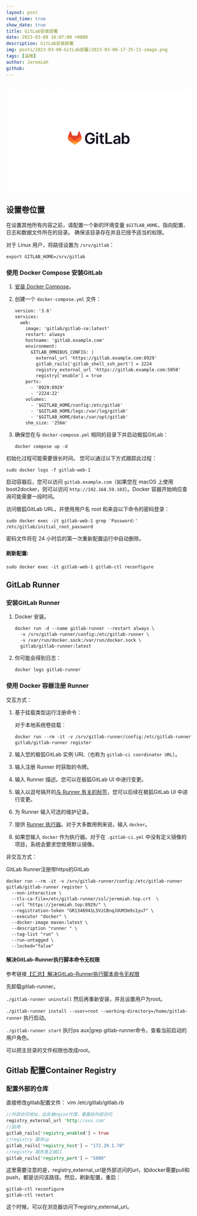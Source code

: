 ```yaml
---
layout: post
read_time: true
show_date: true
title: GitLab安装部署
date: 2023-03-08 16:07:00 +0800
description: GitLab安装部署
img: posts/2023-03-08-GitLab部署/2023-03-08-17-25-11-image.png
tags: [运维]
author: Jeremiah
github: 
---
```


## ![](../assets/img/posts/2023-03-08-GitLab部署/2023-03-08-17-25-11-image.png)

## 设置卷位置

在设置其他所有内容之前，请配置一个新的环境变量 `$GITLAB_HOME`，指向配置、日志和数据文件所在的目录。 确保该目录存在并且已授予适当的权限。

对于 Linux 用户，将路径设置为 `/srv/gitlab`：

```
export GITLAB_HOME=/srv/gitlab
```

### 使用 Docker Compose 安装GitLab

1. [安装 Docker Compose](https://docs.docker.com/compose/install/)。

2. 创建一个 `docker-compose.yml` 文件：
   
   ```
   version: '3.6'
   services:
     web:
       image: 'gitlab/gitlab-ce:latest'
       restart: always
       hostname: 'gitlab.example.com'
       environment:
         GITLAB_OMNIBUS_CONFIG: |
           external_url 'https://gitlab.example.com:8929'
           gitlab_rails['gitlab_shell_ssh_port'] = 2224
           registry_external_url 'https://gitlab.example.com:5050'
           registry['enable'] = true
       ports:
         - '8929:8929'
         - '2224:22'
       volumes:
         - '$GITLAB_HOME/config:/etc/gitlab'
         - '$GITLAB_HOME/logs:/var/log/gitlab'
         - '$GITLAB_HOME/data:/var/opt/gitlab'
       shm_size: '256m'
   ```

3. 确保您在与 `docker-compose.yml` 相同的目录下并启动极狐GitLab：
   
   ```
   docker compose up -d
   ```

初始化过程可能需要很长时间。 您可以通过以下方式跟踪此过程：

```
sudo docker logs -f gitlab-web-1
```

启动容器后，您可以访问 `gitlab.example.com`（如果您在 macOS 上使用 boot2docker，则可以访问 `http://192.168.59.103`）。Docker 容器开始响应查询可能需要一段时间。

访问极狐GitLab URL，并使用用户名 root 和来自以下命令的密码登录：

```
sudo docker exec -it gitlab-web-1 grep 'Password:' /etc/gitlab/initial_root_password
```

密码文件将在 24 小时后的第一次重新配置运行中自动删除。

#### 刷新配置:

```
sudo docker exec -it gitlab-web-1 gitlab-ctl reconfigure
```

## GitLab Runner

### 安装GitLab Runner

1. Docker 安装。
   
   ```
   docker run -d --name gitlab-runner --restart always \
     -v /srv/gitlab-runner/config:/etc/gitlab-runner \
     -v /var/run/docker.sock:/var/run/docker.sock \
     gitlab/gitlab-runner:latest
   ```

2. 你可能会得到日志：
   
   ```
   docker logs gitlab-runner
   ```

### 使用 Docker 容器注册 Runner

交互方式：

1. 基于挂载类型运行注册命令：
   
   对于本地系统卷挂载：
   
   ```
   docker run --rm -it -v /srv/gitlab-runner/config:/etc/gitlab-runner gitlab/gitlab-runner register
   ```

2. 输入您的极狐GitLab 实例 URL（也称为 `gitlab-ci coordinator URL`）。

3. 输入注册 Runner 时获取的令牌。

4. 输入 Runner 描述。您可以在极狐GitLab UI 中进行变更。

5. 输入以逗号隔开的[与 Runner 有关的标签](https://docs.gitlab.cn/jh/ci/runners/configure_runners.html#use-tags-to-control-which-jobs-a-runner-can-run)，您可以后续在极狐GitLab UI 中进行变更。

6. 为 Runner 输入可选的维护记录。

7. 提供 [Runner 执行器](https://docs.gitlab.cn/runner/executors/index.html)。对于大多数用例来说，输入 `docker`。

8. 如果您输入 `docker` 作为执行器。对于在 `.gitlab-ci.yml` 中没有定义镜像的项目，系统会要求您使用默认镜像。

非交互方式：

GitLab Runner注册带https的GitLab

```
docker run --rm -it -v /srv/gitlab-runner/config:/etc/gitlab-runner  gitlab/gitlab-runner register \
  --non-interactive \
  --tls-ca-file=/etc/gitlab-runner/ssl/jeremiah.top.crt  \
  --url "https://jeremiah.top:8929/" \
  --registration-token "GR1348941L5VzCBnqJUUM3m9s1yu7" \
  --executor "docker" \
  --docker-image maven:latest \
  --description "runner " \
  --tag-list "run" \
  --run-untagged \
  --locked="false"
```

#### 解决GitLab-Runner执行脚本命令无权限

参考链接[【汇总】解决GitLab-Runner执行脚本命令无权限](https://blog.csdn.net/qq_39940674/article/details/127616784)

先卸载gitlab-runner。

`./gitlab-runner uninstall`
然后再重新安装，并且设置用户为root。

`./gitlab-runner install --user=root --working-directory=/home/gitlab-runner`
执行启动。

`./gitlab-runner start`
执行ps aux|grep gitlab-runner命令，查看当前启动的用户角色。

可以把主目录的文件权限也改成root。

## Gitlab 配置Container Registry

### 配置外部的仓库

直接修改gitlab配置文件： vim /etc/gitlab/gitlab.rb

```rust
//外部访问地址，此处被nginx代理，暴露给外部访问
registry_external_url 'http://xxx.com'
//启用
gitlab_rails['registry_enabled'] = true
//registry 服务ip
gitlab_rails['registry_host'] = "172.29.1.70"
//registry 服务真正端口
gitlab_rails['registry_port'] = "5000"
```

这里需要注意的是，registry_external_url是外部访问的url，如docker需要pull和push，都是访问该路径。然后，刷新配置，重启：

```shell
gitlab-ctl reconfigure
gitlab-ctl restart
```

这个时候，可以在浏览器访问下registry_external_url。
